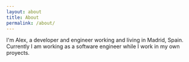 ```yaml
---
layout: about
title: About
permalink: /about/
---
```


I'm Alex, a developer and engineer working and living in Madrid, Spain. Currently I am working as a software engineer while I work in my own proyects.
